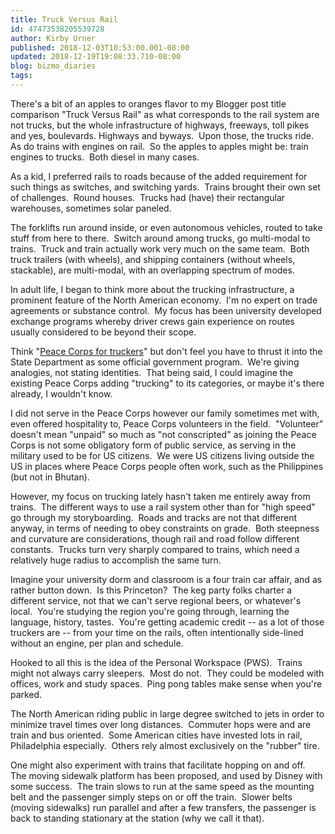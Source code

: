```yaml
---
title: Truck Versus Rail
id: 47473538205539728
author: Kirby Urner
published: 2018-12-03T10:53:00.001-08:00
updated: 2018-12-19T19:08:33.710-08:00
blog: bizmo_diaries
tags: 
---
```


[](https://blogger.googleusercontent.com/img/b/R29vZ2xl/AVvXsEj6ms15W5kw_7WCt-lbmlE8A-HqykjS-Wjlrbw5qOTNDItwrsmZWEpDLclboJQadCDm2rXXbbhxhh1_XmqT1At2XMQOua-6DFZCWdS81a4tyYcbZmqESU0DbCfOvRZ4bZKa93d_/s1600/46102559212_c10490935c_o.jpg)

There's a bit of an apples to oranges flavor to my Blogger post title comparison "Truck Versus Rail" as what corresponds to the rail system are not trucks, but the whole infrastructure of highways, freeways, toll pikes and yes, boulevards. Highways and byways.  Upon those, the trucks ride.  As do trains with engines on rail.  So the apples to apples might be: train engines to trucks.  Both diesel in many cases.

As a kid, I preferred rails to roads because of the added requirement for such things as switches, and switching yards.  Trains brought their own set of challenges.  Round houses.  Trucks had (have) their rectangular warehouses, sometimes solar paneled.

The forklifts run around inside, or even autonomous vehicles, routed to take stuff from here to there.  Switch around among trucks, go multi-modal to trains.  Truck and train actually work very much on the same team.  Both truck trailers (with wheels), and shipping containers (without wheels, stackable), are multi-modal, with an overlapping spectrum of modes.

In adult life, I began to think more about the trucking infrastructure, a prominent feature of the North American economy.  I'm no expert on trade agreements or substance control.  My focus has been university developed exchange programs whereby driver crews gain experience on routes usually considered to be beyond their scope.

Think "[Peace Corps for truckers](https://medium.com/@kirbyurner/truckers-without-borders-b260b133063e)" but don't feel you have to thrust it into the State Department as some official government program.  We're giving analogies, not stating identities.  That being said, I could imagine the existing Peace Corps adding "trucking" to its categories, or maybe it's there already, I wouldn't know.

I did not serve in the Peace Corps however our family sometimes met with, even offered hospitality to, Peace Corps volunteers in the field.  "Volunteer" doesn't mean "unpaid" so much as "not conscripted" as joining the Peace Corps is not some obligatory form of public service, as serving in the military used to be for US citizens.  We were US citizens living outside the US in places where Peace Corps people often work, such as the Philippines (but not in Bhutan).

However, my focus on trucking lately hasn't taken me entirely away from trains.  The different ways to use a rail system other than for "high speed" go through my storyboarding.  Roads and tracks are not that different anyway, in terms of needing to obey constraints on grade.  Both steepness and curvature are considerations, though rail and road follow different constants.  Trucks turn very sharply compared to trains, which need a relatively huge radius to accomplish the same turn.

Imagine your university dorm and classroom is a four train car affair, and as rather button down.  Is this Princeton?  The keg party folks charter a different service, not that we can't serve regional beers, or whatever's local.  You're studying the region you're going through, learning the language, history, tastes.  You're getting academic credit -- as a lot of those truckers are -- from your time on the rails, often intentionally side-lined without an engine, per plan and schedule.

Hooked to all this is the idea of the Personal Workspace (PWS).  Trains might not always carry sleepers.  Most do not.  They could be modeled with offices, work and study spaces.  Ping pong tables make sense when you're parked.

The North American riding public in large degree switched to jets in order to minimize travel times over long distances.  Commuter hops were and are train and bus oriented.  Some American cities have invested lots in rail, Philadelphia especially.  Others rely almost exclusively on the "rubber" tire.

One might also experiment with trains that facilitate hopping on and off.  The moving sidewalk platform has been proposed, and used by Disney with some success.  The train slows to run at the same speed as the mounting belt and the passenger simply steps on or off the train.  Slower belts (moving sidewalks) run parallel and after a few transfers, the passenger is back to standing stationary at the station (why we call it that).